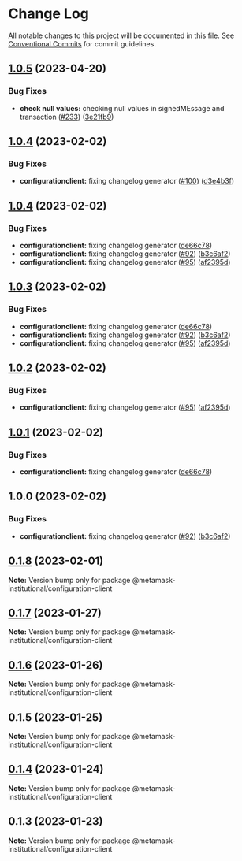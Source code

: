 # Change Log

All notable changes to this project will be documented in this file.
See [Conventional Commits](https://conventionalcommits.org) for commit guidelines.

## [1.0.5](https://github.com/consensys-vertical-apps/metamask-institutional/compare/configuration-client-v1.0.4...configuration-client-v1.0.5) (2023-04-20)


### Bug Fixes

* **check null values:** checking null values in signedMEssage and transaction ([#233](https://github.com/consensys-vertical-apps/metamask-institutional/issues/233)) ([3e21fb9](https://github.com/consensys-vertical-apps/metamask-institutional/commit/3e21fb95f764a9ffe6aea1e459737f7cf62408f7))

## [1.0.4](https://github.com/consensys-vertical-apps/metamask-institutional/compare/configuration-client-v1.0.3...configuration-client-v1.0.4) (2023-02-02)

### Bug Fixes

- **configurationclient:** fixing changelog generator ([#100](https://github.com/consensys-vertical-apps/metamask-institutional/issues/100)) ([d3e4b3f](https://github.com/consensys-vertical-apps/metamask-institutional/commit/d3e4b3f0fd3cedf82186bf5d470719c653c19548))

## [1.0.4](https://github.com/consensys-vertical-apps/metamask-institutional/compare/@metamask-institutional/configuration-client@0.1.8...@metamask-institutional/configuration-client@1.0.4) (2023-02-02)

### Bug Fixes

- **configurationclient:** fixing changelog generator ([de66c78](https://github.com/consensys-vertical-apps/metamask-institutional/commit/de66c789f6b0630d43f50c2db2cbb66bb8e1818d))
- **configurationclient:** fixing changelog generator ([#92](https://github.com/consensys-vertical-apps/metamask-institutional/issues/92)) ([b3c6af2](https://github.com/consensys-vertical-apps/metamask-institutional/commit/b3c6af2ce209fe250a071eb24bc689f513b9d17e))
- **configurationclient:** fixing changelog generator ([#95](https://github.com/consensys-vertical-apps/metamask-institutional/issues/95)) ([af2395d](https://github.com/consensys-vertical-apps/metamask-institutional/commit/af2395d6a6ba14e11c7e30a4363856af8830e5fb))

## [1.0.3](https://github.com/consensys-vertical-apps/metamask-institutional/compare/configuration-client-v1.0.2...configuration-client-v1.0.3) (2023-02-02)

### Bug Fixes

- **configurationclient:** fixing changelog generator ([de66c78](https://github.com/consensys-vertical-apps/metamask-institutional/commit/de66c789f6b0630d43f50c2db2cbb66bb8e1818d))
- **configurationclient:** fixing changelog generator ([#92](https://github.com/consensys-vertical-apps/metamask-institutional/issues/92)) ([b3c6af2](https://github.com/consensys-vertical-apps/metamask-institutional/commit/b3c6af2ce209fe250a071eb24bc689f513b9d17e))
- **configurationclient:** fixing changelog generator ([#95](https://github.com/consensys-vertical-apps/metamask-institutional/issues/95)) ([af2395d](https://github.com/consensys-vertical-apps/metamask-institutional/commit/af2395d6a6ba14e11c7e30a4363856af8830e5fb))

## [1.0.2](https://github.com/consensys-vertical-apps/metamask-institutional/compare/configuration-client-v1.0.1...configuration-client-v1.0.2) (2023-02-02)

### Bug Fixes

- **configurationclient:** fixing changelog generator ([#95](https://github.com/consensys-vertical-apps/metamask-institutional/issues/95)) ([af2395d](https://github.com/consensys-vertical-apps/metamask-institutional/commit/af2395d6a6ba14e11c7e30a4363856af8830e5fb))

## [1.0.1](https://github.com/consensys-vertical-apps/metamask-institutional/compare/configuration-client-v1.0.0...configuration-client-v1.0.1) (2023-02-02)

### Bug Fixes

- **configurationclient:** fixing changelog generator ([de66c78](https://github.com/consensys-vertical-apps/metamask-institutional/commit/de66c789f6b0630d43f50c2db2cbb66bb8e1818d))

## 1.0.0 (2023-02-02)

### Bug Fixes

- **configurationclient:** fixing changelog generator ([#92](https://github.com/consensys-vertical-apps/metamask-institutional/issues/92)) ([b3c6af2](https://github.com/consensys-vertical-apps/metamask-institutional/commit/b3c6af2ce209fe250a071eb24bc689f513b9d17e))

## [0.1.8](https://github.com/consensys-vertical-apps/metamask-institutional/compare/@metamask-institutional/configuration-client@0.1.7...@metamask-institutional/configuration-client@0.1.8) (2023-02-01)

**Note:** Version bump only for package @metamask-institutional/configuration-client

## [0.1.7](https://github.com/consensys-vertical-apps/metamask-institutional/compare/@metamask-institutional/configuration-client@0.1.6...@metamask-institutional/configuration-client@0.1.7) (2023-01-27)

**Note:** Version bump only for package @metamask-institutional/configuration-client

## [0.1.6](https://github.com/consensys-vertical-apps/metamask-institutional/compare/@metamask-institutional/configuration-client@0.1.5...@metamask-institutional/configuration-client@0.1.6) (2023-01-26)

**Note:** Version bump only for package @metamask-institutional/configuration-client

## 0.1.5 (2023-01-25)

**Note:** Version bump only for package @metamask-institutional/configuration-client

## [0.1.4](https://github.com/consensys-vertical-apps/metamask-institutional/compare/@metamask-institutional/configuration-client@0.1.3...@metamask-institutional/configuration-client@0.1.4) (2023-01-24)

**Note:** Version bump only for package @metamask-institutional/configuration-client

## 0.1.3 (2023-01-23)

**Note:** Version bump only for package @metamask-institutional/configuration-client
